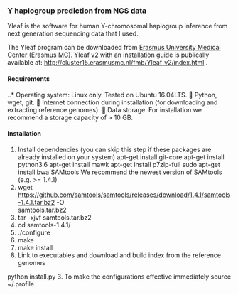 ### Y haplogroup prediction from NGS data

Yleaf is the software for human Y-chromosomal haplogroup inference from next generation sequencing data that I used.

The Yleaf program can be downloaded from [Erasmus University Medical Center (Erasmus MC)](https://www6.erasmusmc.nl/genetic_identification/resources/). 
Yleaf v2 with an installation guide is publically available at: http://cluster15.erasmusmc.nl/fmb/Yleaf_v2/index.html .



#### Requirements
..* Operating system: Linux only. Tested on Ubuntu 16.04LTS.
 Python, wget, git.
 Internet connection during installation (for downloading and extracting reference genomes).
 Data storage: For installation we recommend a storage capacity of > 10 GB.
#### Installation
1. Install dependencies (you can skip this step if these packages are already installed on your system)
 apt-get install git-core
 apt-get install python3.6
apt-get install mawk
 apt-get install p7zip-full
 sudo apt-get install bwa
SAMtools
We recommend the newest version of SAMtools (e.g. >= 1.4.1)
1. wget https://github.com/samtools/samtools/releases/download/1.4.1/samtools-1.4.1.tar.bz2 -O \
samtools.tar.bz2
 2. tar -xjvf samtools.tar.bz2
 3. cd samtools-1.4.1/
 4. ./configure
 5. make
 6. make install
2. Link to executables and download and build index from the reference genomes

 python install.py
3. To make the configurations effective immediately
 source ~/.profile
